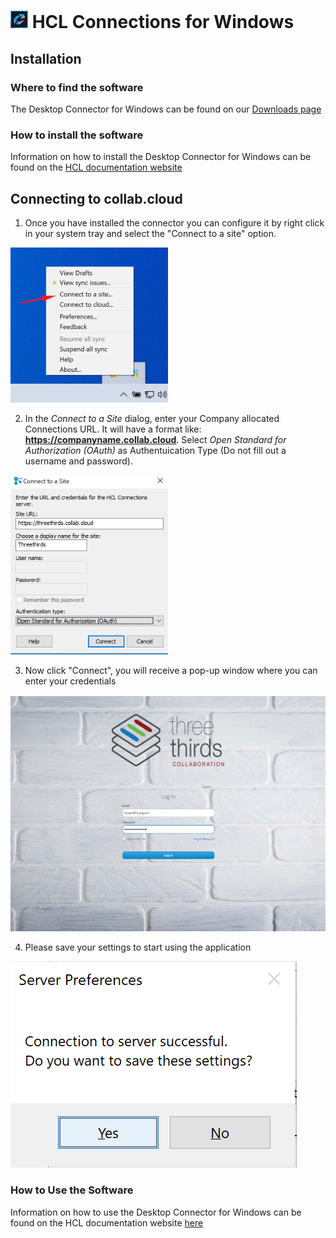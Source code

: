 # <img src="/assets/images/HCL_Connection_Master.png" alt="ConnectionsLogo" height="28" /> HCL Connections for Windows

## Installation

### Where to find the software

The Desktop Connector for Windows can be found on our [Downloads page](https://downloads.collab.cloud)

### How to install the software

Information on how to install the Desktop Connector for Windows can be found on the [HCL documentation website](https://help.hcltechsw.com/connections/v65/connectors/enduser/c_files_window_install_ovr.html)

## Connecting to __collab.cloud__

1. Once you have installed the connector you can configure it by right click in your system tray and select the "Connect to a site" option.

<img src="/assets/images/screen-shots/connections/connect-to-a-site.png" alt="Connect to a site" width=50% />

2. In the *Connect to a Site* dialog, enter your Company allocated Connections URL. It will have a format like: <strong>https://companyname.collab.cloud</strong>. Select *Open Standard for Authorization (OAuth)* as Authentuication Type (Do not fill out a username and password).

<img src="/assets/images/screen-shots/connections/connection-details.png" alt="Connection Details" width=50% />

3. Now click "Connect", you will receive a pop-up window where you can enter your credentials

<img src="/assets/images/screen-shots/connections/desktoplogin.png" alt="login" />

4. Please save your settings to start using the application

<img src="/assets/images/screen-shots/connections/save-settings.png" alt="login" />

### How to Use the Software
Information on how to use the Desktop Connector for Windows can be found on the HCL documentation website [here](https://help.hcltechsw.com/connections/v65/connectors/enduser/c_ms_plugins_win_explorer.html)
